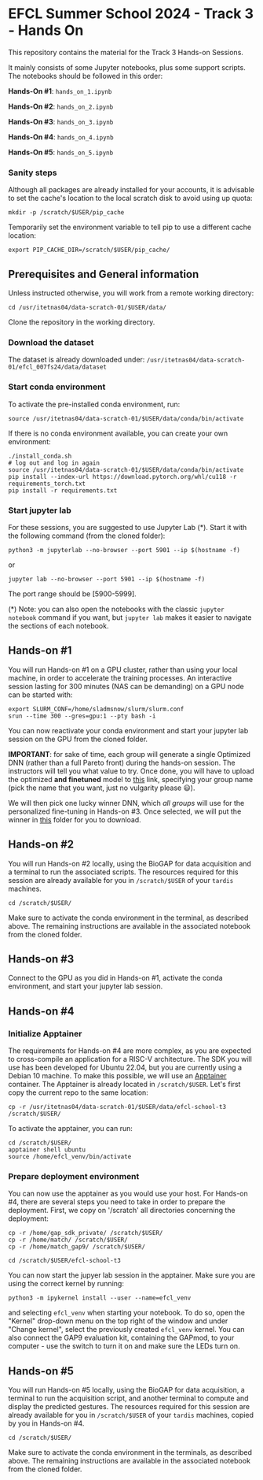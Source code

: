  # EFCL Summer School 2024 - Track 3 - Hands On

This repository contains the material for the Track 3 Hands-on Sessions.

It mainly consists of some Jupyter notebooks, plus some support scripts. The notebooks should be followed in this order:

**Hands-On #1**: `hands_on_1.ipynb`

**Hands-On #2**: `hands_on_2.ipynb`

**Hands-On #3**: `hands_on_3.ipynb`

**Hands-On #4**: `hands_on_4.ipynb`

**Hands-On #5**: `hands_on_5.ipynb`

### Sanity steps

Although all packages are already installed for your accounts, it is advisable to set the cache's location to the local scratch disk to avoid using up quota: 

```
mkdir -p /scratch/$USER/pip_cache
```

Temporarily set the environment variable to tell pip to use a different cache location:

```
export PIP_CACHE_DIR=/scratch/$USER/pip_cache/
```

## Prerequisites and General information

Unless instructed otherwise, you will work from a remote working directory: 

```
cd /usr/itetnas04/data-scratch-01/$USER/data/
```

Clone the repository in the working directory.


### Download the dataset

The dataset is already downloaded under: `/usr/itetnas04/data-scratch-01/efcl_007fs24/data/dataset`

### Start conda environment

To activate the pre-installed conda environment, run:
```
source /usr/itetnas04/data-scratch-01/$USER/data/conda/bin/activate
```

If there is no conda environment available, you can create your own environment:

```
./install_conda.sh
# log out and log in again
source /usr/itetnas04/data-scratch-01/$USER/data/conda/bin/activate
pip install --index-url https://download.pytorch.org/whl/cu118 -r requirements_torch.txt
pip install -r requirements.txt
```

### Start jupyter lab

For these sessions, you are suggested to use Jupyter Lab (*). Start it with the following command (from the cloned folder):
```
python3 -m jupyterlab --no-browser --port 5901 --ip $(hostname -f)
```
or
```
jupyter lab --no-browser --port 5901 --ip $(hostname -f)
```
The port range should be [5900-5999].

(*) Note: you can also open the notebooks with the classic `jupyter notebook` command if you want, but `jupyter lab` makes it easier to navigate the sections of each notebook.


## Hands-on #1

You will run Hands-on #1 on a GPU cluster, rather than using your local machine, in order to accelerate the training processes. An interactive session lasting for 300 minutes (NAS can be demanding) on a GPU node can be started with:
```
export SLURM_CONF=/home/sladmsnow/slurm/slurm.conf
srun --time 300 --gres=gpu:1 --pty bash -i
```

You can now reactivate your conda environment and start your jupyter lab session on the GPU from the cloned folder.

**IMPORTANT**: for sake of time, each group will generate a single Optimized DNN (rather than a full Pareto front) during the hands-on session. The instructors will tell you what value to try. Once done, you will have to upload the optimized **and finetuned** model to [this](https://www.dropbox.com/request/IRUUGGAlAZ4ShAWPr8MF) link, specifying your group name (pick the name that you want, just no vulgarity please &#128515;). 

We will then pick one lucky winner DNN, which *all groups* will use for the personalized fine-tuning in Hands-on #3. Once selected, we will put the winner in [this](https://www.dropbox.com/scl/fo/17nahcdckiig6b5wagk7d/ANIurZ2izCXPrXjapr_l4s8?rlkey=fc9erl3lyq509puspy35ikc3h&st=ge5f8ywd&dl=0) folder for you to download.


## Hands-on #2

You will run Hands-on #2 locally, using the BioGAP for data acquisition and a terminal to run the associated scripts. The resources required for this session are already available for you in `/scratch/$USER` of your `tardis` machines.

```
cd /scratch/$USER/
```

Make sure to activate the conda environment in the terminal, as described above. The remaining instructions are available in the associated notebook from the cloned folder.

## Hands-on #3

Connect to the GPU as you did in Hands-on #1, activate the conda environment, and start your jupyter lab session.

## Hands-on #4

### Initialize Apptainer

The requirements for Hands-on #4 are more complex, as you are expected to cross-compile an application for a RISC-V architecture. The SDK you will use has been developed for Ubuntu 22.04, but you are currently using a Debian 10 machine. To make this possible, we will use an [Apptainer](https://computing.ee.ethz.ch/Services/Apptainer) container. The Apptainer is already located in `/scratch/$USER`. Let's first copy the current repo to the same location:
```
cp -r /usr/itetnas04/data-scratch-01/$USER/data/efcl-school-t3 /scratch/$USER/
```
To activate the apptainer, you can run:
```
cd /scratch/$USER/
apptainer shell ubuntu
source /home/efcl_venv/bin/activate
```

### Prepare deployment environment

You can now use the apptainer as you would use your host. For Hands-on #4, there are several steps you need to take in order to prepare the deployment. First, we copy on '/scratch' all directories concerning the deployment:

```
cp -r /home/gap_sdk_private/ /scratch/$USER/
cp -r /home/match/ /scratch/$USER/
cp -r /home/match_gap9/ /scratch/$USER/

cd /scratch/$USER/efcl-school-t3
```

You can now start the jupyer lab session in the apptainer. Make sure you are using the correct kernel by running:

```
python3 -m ipykernel install --user --name=efcl_venv
```

and selecting `efcl_venv` when starting your notebook. To do so, open the "Kernel" drop-down menu on the top right of the window and under "Change kernel", select the previously created `efcl_venv` kernel. You can also connect the GAP9 evaluation kit, containing the GAPmod, to your computer - use the switch to turn it on and make sure the LEDs turn on.

## Hands-on #5

You will run Hands-on #5 locally, using the BioGAP for data acquisition, a terminal to run the acquisition script, and another terminal to compute and display the predicted gestures. The resources required for this session are already available for you in `/scratch/$USER` of your `tardis` machines, copied by you in Hands-on #4.

```
cd /scratch/$USER/
```

Make sure to activate the conda environment in the terminals, as described above. The remaining instructions are available in the associated notebook from the cloned folder.




